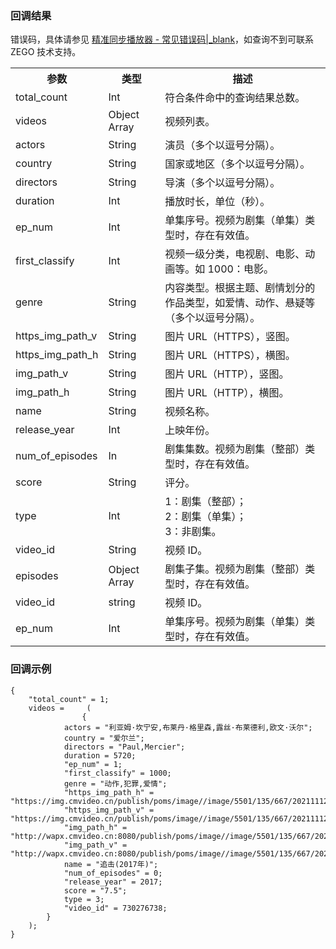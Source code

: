 ### 回调结果

错误码，具体请参见 [精准同步播放器 - 常见错误码\|_blank](!ZegoAccurateSyncMediaPlayerSDK-Common_error_codes)，如查询不到可联系 ZEGO 技术支持。

<table class="collapsible-table" >
  <colgroup>
    <col width="15%">
    <col width="20%">
    <col width="65%">
  </colgroup>
<tbody><tr data-row-level="1">
<th>参数</th>
<th>类型</th>
<th>描述</th>
</tr>
<tr data-row-level="3">
<td>total_count</td>
<td>Int</td>
<td>符合条件命中的查询结果总数。</td>
</tr>
<tr data-row-level="4" data-row-child="true">
<td>videos</td>
<td>Object Array</td>
<td>视频列表。</td>
</tr>
<tr data-row-level="4-1">
<td>actors</td>
<td>String</td>
<td>演员（多个以逗号分隔）。</td>
</tr>
<tr data-row-level="4-3">
<td>country</td>
<td>String</td>
<td>国家或地区（多个以逗号分隔）。</td>
</tr>
<tr data-row-level="4-4">
<td>directors</td>
<td>String</td>
<td>导演（多个以逗号分隔）。</td>
</tr>
<tr data-row-level="4-5">
<td>duration</td>
<td>Int</td>
<td>播放时长，单位（秒）。</td>
</tr>
<tr data-row-level="4-6">
<td>ep_num</td>
<td>Int</td>
<td>单集序号。视频为剧集（单集）类型时，存在有效值。</td>
</tr>
<tr data-row-level="4-7">
<td>first_classify</td>
<td>Int</td>
<td>视频一级分类，电视剧、电影、动画等。如 1000：电影。</td>
</tr>
<tr data-row-level="4-8">
<td>genre</td>
<td>String</td>
<td>内容类型。根据主题、剧情划分的作品类型，如爱情、动作、悬疑等（多个以逗号分隔）。</td>
</tr>
<tr data-row-level="4-9">
<td>https_img_path_v</td>
<td>String</td>
<td>图片 URL（HTTPS），竖图。</td>
</tr>
<tr data-row-level="4-10">
<td>https_img_path_h</td>
<td>String</td>
<td>图片 URL（HTTPS），横图。</td>
</tr>
<tr data-row-level="4-11">
<td>img_path_v</td>
<td>String</td>
<td>图片 URL（HTTP），竖图。</td>
</tr>
<tr data-row-level="4-12">
<td>img_path_h</td>
<td>String</td>
<td>图片 URL（HTTP），横图。</td>
</tr>
<tr data-row-level="4-13">
<td>name</td>
<td>String</td>
<td>视频名称。</td>
</tr>
<tr data-row-level="4-14">
<td>release_year</td>
<td>Int</td>
<td>上映年份。</td>
</tr>
<tr data-row-level="4-15">
<td>num_of_episodes</td>
<td>In</td>
<td>剧集集数。视频为剧集（整部）类型时，存在有效值。</td>
</tr>
<tr data-row-level="4-16">
<td>score</td>
<td>String</td>
<td>评分。</td>
</tr>
<tr data-row-level="4-17">
<td>type</td>
<td>Int</td>
<td>1：剧集（整部）； <br> 2：剧集（单集）； <br> 3：非剧集。</td>
</tr>
<tr data-row-level="4-18">
<td>video_id</td>
<td>String</td>
<td>视频 ID。</td>
</tr>
<tr data-row-level="4-20" data-row-child="true">
<td>episodes</td>
<td>Object Array</td>
<td>剧集子集。视频为剧集（整部）类型时，存在有效值。</td>
</tr>
<tr data-row-level="4-20-1">
<td>video_id</td>
<td>string</td>
<td>视频 ID。</td>
</tr>
<tr data-row-level="4-20-2">
<td>ep_num</td>
<td>Int</td>
<td>单集序号。视频为剧集（单集）类型时，存在有效值。</td>
</tr>
</tbody></table>

### 回调示例
```
{
    "total_count" = 1;
    videos =     (
                {
            actors = "利亚姆·坎宁安,布莱丹·格里森,露丝·布莱德利,欧文·沃尔";
            country = "爱尔兰";
            directors = "Paul,Mercier";
            duration = 5720;
            "ep_num" = 1;
            "first_classify" = 1000;
            genre = "动作,犯罪,爱情";
            "https_img_path_h" = "https://img.cmvideo.cn/publish/poms/image//image/5501/135/667/202111121605_202008131023591450460_H169_1080.webp";
            "https_img_path_v" = "https://img.cmvideo.cn/publish/poms/image//image/5501/135/667/202111121605_2_V34_1080.webp";
            "img_path_h" = "http://wapx.cmvideo.cn:8080/publish/poms/image//image/5501/135/667/202111121605_202008131023591450460_H169_1080.webp";
            "img_path_v" = "http://wapx.cmvideo.cn:8080/publish/poms/image//image/5501/135/667/202111121605_2_V34_1080.webp";
            name = "追击(2017年)";
            "num_of_episodes" = 0;
            "release_year" = 2017;
            score = "7.5";
            type = 3;
            "video_id" = 730276738;
        }
    );
}
```









